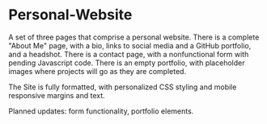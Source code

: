 # Personal-Website
A set of three pages that comprise a personal website. There is a complete "About Me" page, with a bio, links to social media and a GitHub portfolio, and a headshot. There is a contact page, with a nonfunctional form with pending Javascript code. There is an empty portfolio, with placeholder images where projects will go as they are completed.

The Site is fully formatted, with personalized CSS styling and mobile responsive margins and text.

Planned updates: form functionality, portfolio elements.